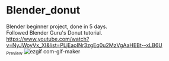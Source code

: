 # Blender_donut  
Blender beginner project, done in 5 days.  
Followed Blender Guru's Donut tutorial.  
https://www.youtube.com/watch?v=NyJWoyVx_XI&list=PLjEaoINr3zgEq0u2MzVgAaHEBt--xLB6U  
<sub>Preview</sub>
![ezgif com-gif-maker](https://user-images.githubusercontent.com/60554820/119236712-832a9e80-bafe-11eb-84c6-4b3e9fb90670.gif)
